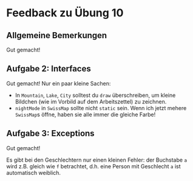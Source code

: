 Feedback zu Übung 10
====================

Allgemeine Bemerkungen
----------------------

Gut gemacht!

Aufgabe 2: Interfaces
---------------------

Gut gemacht! Nur ein paar kleine Sachen:

- In `Mountain`, `Lake`, `City` solltest du `draw` überschreiben, um kleine Bildchen (wie im Vorbild auf dem Arbeitszettel) zu zeichnen.
- `nightMode` in `SwissMap` sollte nicht `static` sein. Wenn ich jetzt mehere `SwissMap`s öffne, haben sie alle immer die gleiche Farbe!

Aufgabe 3: Exceptions
---------------------

Gut gemacht!

Es gibt bei den Geschlechtern nur einen kleinen Fehler: der Buchstabe `a` wird z.B. gleich wie `f` betrachtet, d.h. eine Person mit Geschlecht `a` ist automatisch weiblich.
